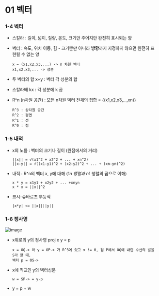 # 01 벡터



### 1-4 벡터



* 스칼라 : 길이, 넓이, 질량, 온도, 크기만 주어지만 완전히 표시되는 양



* 벡터 : 속도, 위치 이동, 힘 - 크기뿐만 아니라 **방향**까지 지정하지 않으면 완전히 표현될 수 없는 양



      x = (x1,x2,x3,...) -> n 차원 벡터
      x1,x2,x3,... -> 성분



* 두 벡터의 합 x+y : 벡터 각 성분의 합



* 스칼라배 kx : 각 성분에 k 곱



* R^n (n차원 공간) : 모든 n차원 벡터 전체의 집합 = {(x1,x2,x3,...,xn)}



      R^3 : 삼차원 공간
      R^2 : 평면
      R^1 : 선
      R^0 : 점



### 1-5 내적



* x의 노름 : 벡터의 크기나 길이 (원점에서의 거리)



      ||x|| = √(x1^2 + x2^2 + ... + xn^2)
      ||x-y|| = √((x1-y1)^2 + (x2-y2)^2 + ... + (xn-yn)^2)



* 내적 : R^n의 벡터 x, y에 대해 (1*n 행렬과 n*1 행렬의 곱으로 이해)
    
    
    
      x * y = x1y1 + x2y2 + ... +xnyn
      x * x = ||x||^2



* 코시-슈바르츠 부등식 



      |x*y| <= ||x||||y||



### 1-6 정사영




![image](https://user-images.githubusercontent.com/89879599/149281597-a9b92606-f833-4d8a-9d78-8422d0cf5c50.png)



* x위로의 y의 정사영 proj x y = p



      x = OQ-> 와 y = OP-> 가 R^3에 있고 x != 0, 점 P에서 OQ에 내린 수선의 발을 S라 할 때,
      벡터 p = OS->



* x에 직교인 y의 벡터성분 



      w = SP-> = y-p



* y = p + w







